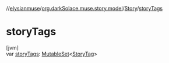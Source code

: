 //[elysianmuse](../../../index.md)/[org.darkSolace.muse.story.model](../index.md)/[Story](index.md)/[storyTags](story-tags.md)

# storyTags

[jvm]\
var [storyTags](story-tags.md): [MutableSet](https://kotlinlang.org/api/latest/jvm/stdlib/kotlin.collections/-mutable-set/index.html)&lt;[StoryTag](../-story-tag/index.md)&gt;
